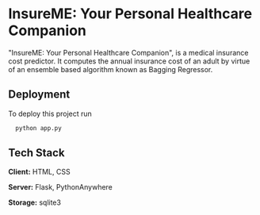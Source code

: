 
# InsureME: Your Personal Healthcare Companion

"InsureME: Your Personal Healthcare Companion", is a medical insurance cost predictor. It computes the annual insurance cost of an adult by virtue of an ensemble based algorithm known as Bagging Regressor. 


## Deployment

To deploy this project run

```bash
  python app.py
```


## Tech Stack

**Client:** HTML, CSS

**Server:** Flask, PythonAnywhere

**Storage:** sqlite3




